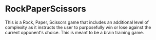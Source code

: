 # RockPaperScissors

 This is a Rock, Paper, Scissors game that includes an additional level of complexity as it instructs the user to purposefully win or lose against the current opponent's choice. This is meant to be a brain training game.

